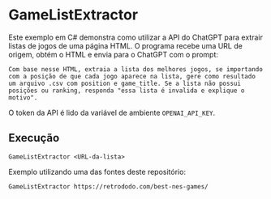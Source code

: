 # GameListExtractor

Este exemplo em C# demonstra como utilizar a API do ChatGPT para extrair listas de jogos de uma página HTML. O programa recebe uma URL de origem, obtém o HTML e envia para o ChatGPT com o prompt:

```
Com base nesse HTML, extraia a lista dos melhores jogos, se importando com a posição de que cada jogo aparece na lista, gere como resultado um arquivo .csv com position e game_title. Se a lista não possui posições ou ranking, responda "essa lista é invalida e explique o motivo".
```

O token da API é lido da variável de ambiente `OPENAI_API_KEY`.

## Execução

```
GameListExtractor <URL-da-lista>
```

Exemplo utilizando uma das fontes deste repositório:

```
GameListExtractor https://retrododo.com/best-nes-games/
```
